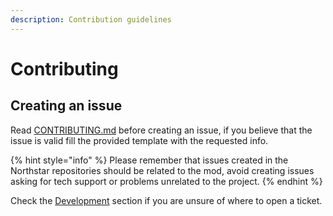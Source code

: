 ```yaml
---
description: Contribution guidelines
---
```


# Contributing

## Creating an issue <a href="#contributing" id="contributing"></a>

Read [CONTRIBUTING.md](https://github.com/R2Northstar/Northstar/blob/main/CONTRIBUTING.md) before creating an issue, if you believe that the issue is valid fill the provided template with the requested info.

{% hint style="info" %}
Please remember that issues created in the Northstar repositories should be related to the mod, avoid creating issues asking for tech support or problems unrelated to the project.
{% endhint %}

Check the [Development](development.md) section if you are unsure of where to open a ticket.
